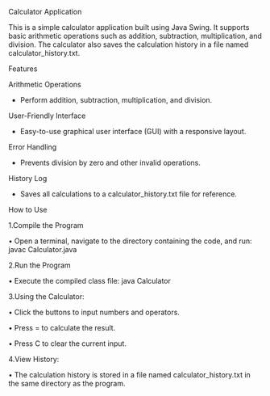 Calculator Application

This is a simple calculator application built using Java Swing. It supports basic arithmetic operations such as addition, subtraction, multiplication, and division. The calculator also saves the calculation history in a file named calculator_history.txt.

Features

Arithmetic Operations

 - Perform addition, subtraction, multiplication, and division.

User-Friendly Interface

 - Easy-to-use graphical user interface (GUI) with a responsive layout.

Error Handling

 - Prevents division by zero and other invalid operations.

History Log

 - Saves all calculations to a calculator_history.txt file for reference.

How to Use

1.Compile the Program
 
 • Open a terminal, navigate to the directory containing the code, and run: javac Calculator.java

2.Run the Program
 
 • Execute the compiled class file: java Calculator

3.Using the Calculator:

 • Click the buttons to input numbers and operators.
 
 • Press = to calculate the result.

 • Press C to clear the current input.

4.View History:

 • The calculation history is stored in a file named calculator_history.txt in the same directory as the program.

  

